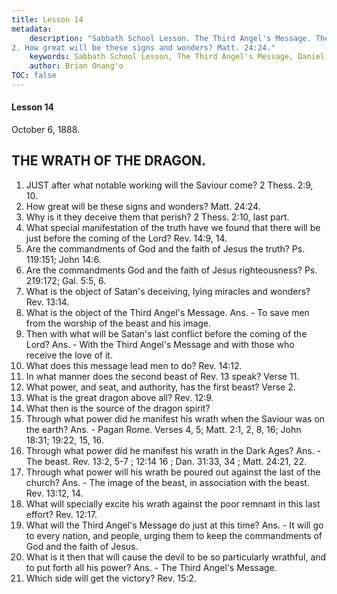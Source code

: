 ```yaml
---
title: Lesson 14
metadata:
    description: "Sabbath School Lesson. The Third Angel's Message. The Wrath of the Dragon. Lesson 14. October 6, 1888. 1. JUST after what notable working will the Saviour come? 2 Thess. 2:9, 10.
2. How great will be these signs and wonders? Matt. 24:24."
    keywords: Sabbath School Lesson, The Third Angel's Message, Daniel, Prophecy, October 6 1888
    author: Brian Onang'o
TOC: false
---
```


#### Lesson 14

October 6, 1888.

## THE WRATH OF THE DRAGON.

1. JUST after what notable working will the Saviour come? 2 Thess. 2:9, 10.
2. How great will be these signs and wonders? Matt. 24:24.
3. Why is it they deceive them that perish? 2 Thess. 2:10, last part.
4. What special manifestation of the truth have we found that there will be just before the coming of the Lord? Rev. 14:9, 14.
5. Are the commandments of God and the faith of Jesus the truth? Ps. 119:151; John 14:6.
6. Are the commandments God and the faith of Jesus righteousness? Ps. 219:172; Gal. 5:5, 6.
7. What is the object of Satan's deceiving, lying miracles and wonders? Rev. 13:14.
8. What is the object of the Third Angel's Message. Ans. - To save men from the worship of the beast and his image.
9. Then with what will be Satan's last conflict before the coming of the Lord? Ans. - With the Third Angel's Message and with those who receive the love of it. 
10. What does this message lead men to do? Rev. 14:12.
11. In what manner does the second beast of Rev. 13 speak? Verse 11.
12. What power, and seat, and authority, has the first beast? Verse 2.
13. What is the great dragon above all? Rev. 12:9.
14. What then is the source of the dragon spirit?
15. Through what power did he manifest his wrath when the Saviour was on the earth? Ans. - Pagan Rome. Verses 4, 5; Matt. 2:1, 2, 8, 16; John 18:31; 19:22, 15, 16.
16. Through what power did he manifest his wrath in the Dark Ages? Ans. - The beast. Rev. 13:2, 5-7 ; 12:14 16 ; Dan. 31:33, 34 ; Matt. 24:21, 22.
17. Through what power will his wrath be poured out against the last of the church? Ans. - The image of the beast, in association with the beast. Rev. 13:12, 14.
18. What will specially excite his wrath against the poor remnant in this last effort? Rev. 12:17.
19. What will the Third Angel's Message do just at this time? Ans. - It will go to every nation, and people, urging them to keep the commandments of God and the faith of Jesus.
20. What is it then that will cause the devil to be so particularly wrathful, and to put forth all his power? Ans. - The Third Angel's Message.
21. Which side will get the victory? Rev. 15:2.
